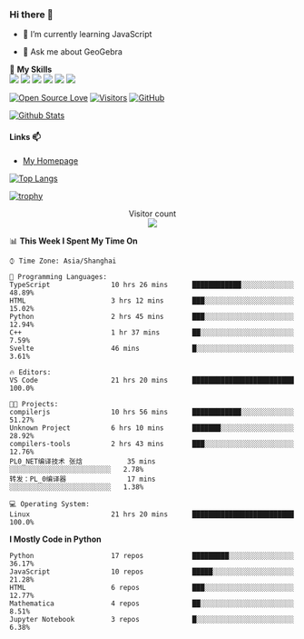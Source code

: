 ### Hi there 👋

<!--
**wuyudi/wuyudi** is a ✨ _special_ ✨ repository because its `README.md` (this file) appears on your GitHub profile.

Here are some ideas to get you started:

- 🔭 I’m currently working on ...
- 👯 I’m looking to collaborate on ...
- 🤔 I’m looking for help with ...

- 📫 How to reach me: ...
- 😄 Pronouns: ...
- ⚡ Fun fact: ...
-->

- 🌱 I’m currently learning JavaScript

- 💬 Ask me about GeoGebra

🌟 **My Skills**  
![](https://img.shields.io/badge/-Svelte-3e74a2?style=flat-square&logo=Svelte&logoColor=fff)
![](https://img.shields.io/badge/-TypeScript-3e74a2?style=flat-square&logo=TypeScript&logoColor=fff)
![](https://img.shields.io/badge/-JavaScript-3e74a2?style=flat-square&logo=JavaScript&logoColor=fff)
![](https://img.shields.io/badge/-Python-3e74a2?style=flat-square&logo=Python&logoColor=fff)
![](https://img.shields.io/badge/-Mathematica-3e74a2?style=flat-square&logo=Wolfram&logoColor=fff)
![](https://img.shields.io/badge/-C%2B%2B-3e74a2?style=flat-square&logo=C%2B%2B&logoColor=fff)

[![Open Source Love](https://badges.frapsoft.com/os/v1/open-source.svg?v=103)](https://github.com/wuyudi/)
[![Visitors](https://visitor-badge.glitch.me/badge?page_id=wuyudi.wuyudi)](https://github.com/wuyudi/)
[![GitHub](https://img.shields.io/github/followers/wuyudi.svg?lable=GitHub&style=social)](https://github.com/wuyudi/)

[![Github Stats](https://github-readme-stats.vercel.app/api?username=wuyudi&show_icons=true)](https://github.com/wuyudi/)

#### Links 📫

* [My Homepage](https://wuyudi.github.io/blog/)

[![Top Langs](https://github-readme-stats.vercel.app/api/top-langs/?username=wuyudi&hide=HTML,jupyter%20notebook&layout=compact)](https://github.com/wuyudi/github-readme-stats)

[![trophy](https://github-profile-trophy.vercel.app/?username=wuyudi&theme=onedark)](https://github.com/ryo-ma/github-profile-trophy)

<p align="center"> 
  Visitor count<br>
  <img src="https://profile-counter.glitch.me/wuyudi/count.svg" />
</p>

<!--START_SECTION:waka-->
📊 **This Week I Spent My Time On** 

```text
⌚︎ Time Zone: Asia/Shanghai

💬 Programming Languages: 
TypeScript               10 hrs 26 mins      ████████████░░░░░░░░░░░░░   48.89% 
HTML                     3 hrs 12 mins       ███░░░░░░░░░░░░░░░░░░░░░░   15.02% 
Python                   2 hrs 45 mins       ███░░░░░░░░░░░░░░░░░░░░░░   12.94% 
C++                      1 hr 37 mins        ██░░░░░░░░░░░░░░░░░░░░░░░   7.59% 
Svelte                   46 mins             █░░░░░░░░░░░░░░░░░░░░░░░░   3.61%

🔥 Editors: 
VS Code                  21 hrs 20 mins      █████████████████████████   100.0%

🐱‍💻 Projects: 
compilerjs               10 hrs 56 mins      ████████████░░░░░░░░░░░░░   51.27% 
Unknown Project          6 hrs 10 mins       ███████░░░░░░░░░░░░░░░░░░   28.92% 
compilers-tools          2 hrs 43 mins       ███░░░░░░░░░░░░░░░░░░░░░░   12.76% 
PL0_NET编译技术 张焓           35 mins             ░░░░░░░░░░░░░░░░░░░░░░░░░   2.78% 
转发：PL_0编译器               17 mins             ░░░░░░░░░░░░░░░░░░░░░░░░░   1.38%

💻 Operating System: 
Linux                    21 hrs 20 mins      █████████████████████████   100.0%

```

**I Mostly Code in Python** 

```text
Python                   17 repos            █████████░░░░░░░░░░░░░░░░   36.17% 
JavaScript               10 repos            █████░░░░░░░░░░░░░░░░░░░░   21.28% 
HTML                     6 repos             ███░░░░░░░░░░░░░░░░░░░░░░   12.77% 
Mathematica              4 repos             ██░░░░░░░░░░░░░░░░░░░░░░░   8.51% 
Jupyter Notebook         3 repos             █░░░░░░░░░░░░░░░░░░░░░░░░   6.38%

```



<!--END_SECTION:waka-->

